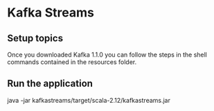 # Kafka Streams

## Setup topics
Once you downloaded Kafka 1.1.0 you can follow the steps in the shell commands contained in the resources folder.

## Run the application
java -jar kafkastreams/target/scala-2.12/kafkastreams.jar
